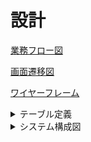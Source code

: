 # 設計

<a href="https://www.figma.com/file/tz8yBTDCuOUBLCqykFeuNf/%E6%A5%AD%E5%8B%99%E3%83%95%E3%83%AD%E3%83%BC%E5%9B%B3?type=design&t=dsxdGjmPUi7EEkix-1">業務フロー図</a>

<a href="https://www.figma.com/file/CaEePGJb9mDugCBRDUiZWJ/%E7%94%BB%E9%9D%A2%E9%81%B7%E7%A7%BB%E5%9B%B3?type=design&node-id=0%3A1&t=dsxdGjmPUi7EEkix-1">画面遷移図</a>

<a href="https://www.figma.com/file/MHUESDNNKB1b8hxnpSHgnO/%E3%83%AF%E3%82%A4%E3%83%A4%E3%83%BC%E3%83%95%E3%83%AC%E3%83%BC%E3%83%A0?type=design&t=dsxdGjmPUi7EEkix-1">ワイヤーフレーム</a>

<details>
  <summary>テーブル定義</summary>

Users テーブル（ユーザー）
|カラム名	| データ型	| NULL	| キー	| 初期値	| AUTO INCREMENT|
|---|---|---|---|---|---|
|id	|INT	|NOT NULL	|PRIMARY KEY	|	|YES|
|username	|VARCHAR(255)	|NOT NULL	|UNIQUE	|	||
|password	|VARCHAR(255)	|NOT NULL	|	|	||
|created_at	|DATETIME	|NOT NULL	|	|	||
|updated_at	|DATETIME	|NOT NULL	|	|	||

Ingredients テーブル（材料）
|カラム名	| データ型	| NULL	| キー	| 初期値	| AUTO INCREMENT|
|---|---|---|---|---|---|
|id	|INT	|NOT NULL	|PRIMARY KEY	|	|YES|
|user_id	|INT	|NOT NULL	|FOREIGN KEY	|	||
|name	|VARCHAR(255)	|NOT NULL	|	|	||
|cost_per_gram	|DECIMAL(10,2)	|NOT NULL	|	|	||
|created_at	|DATETIME	|NOT NULL	|	|	||
|updated_at	|DATETIME	|NOT NULL	|	|	||
- 外部キー制約：user_id は Users テーブルの id に紐づく

Recipes テーブル（レシピ）
|カラム名	| データ型	| NULL	| キー	| 初期値	| AUTO INCREMENT|
|---|---|---|---|---|---|
|id	|INT	|NOT NULL	|PRIMARY KEY	|	|YES|
|user_id	|INT	|NOT NULL	|FOREIGN KEY	|	||
|title	|VARCHAR(255)	|NOT NULL	|	|	||
|notes	|TEXT	|	|	|	||
|created_at	|DATETIME	|NOT NULL	|	|	||
|updated_at	|DATETIME	|NOT NULL	|	|	||
- 外部キー制約：user_id は Users テーブルの id に紐づく

RecipeMethod テーブル（レシピの作り方）
|カラム名	| データ型	| NULL	| キー	| 初期値	| AUTO INCREMENT|
|---|---|---|---|---|---|
|id	|INT	|NOT NULL	|PRIMARY KEY	|	|YES|
|recipe_id	|INT	|NOT NULL	|FOREIGN KEY	|	||
|method	|TEXT	|	|	|	||
|created_at	|DATETIME	|NOT NULL	|	|	||
|updated_at	|DATETIME	|NOT NULL	|	|	||
- 外部キー制約：recipe_id は Recipes テーブルの id に紐づく

RecipeIngredients テーブル（レシピごとの材料とその量）
|カラム名	| データ型	| NULL	| キー	| 初期値	| AUTO INCREMENT|
|---|---|---|---|---|---|
|id	|INT	|NOT NULL	|PRIMARY KEY	|	|YES|
|recipe_id	|INT	|NOT NULL	|FOREIGN KEY	|	||
|ingredient_id	|INT	|NOT NULL	|FOREIGN KEY	|	||
|quantity_in_grams	|DECIMAL(10,2)	|NOT NULL	|	|	||
|created_at	|DATETIME	|NOT NULL	|	|	||
|updated_at	|DATETIME	|NOT NULL	|	|	||
- 外部キー制約：recipe_id は Recipes テーブルの id に紐づく
- 外部キー制約：ingredient_id は Ingredients テーブルの id に紐づく
</details>

<details>
  <summary>システム構成図</summary>
<img src="./img/%E3%82%B7%E3%82%B9%E3%83%86%E3%83%A0%E6%A7%8B%E6%88%90%E5%9B%B3.png" width="500px">
</details>
